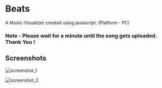 # Beats
A Music-Visualizer created using javascript. (Platform - PC)
### Note - Please wait for a minute until the song gets uploaded. Thank You !

## Screenshots

![screenshot_1](https://user-images.githubusercontent.com/31897425/31618575-f20b2d84-b2af-11e7-9a11-9b5f26ccf887.png)


![screenshot_2](https://user-images.githubusercontent.com/31897425/31618576-f23bb030-b2af-11e7-8462-cfd4a238fb51.png)

